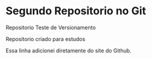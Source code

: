 # Segundo Repositorio no Git
 Repositorio Teste de Versionamento

 Repositorio criado para estudos

Essa linha adicionei diretamente do site do Github.
